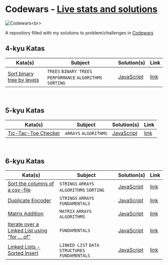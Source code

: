 # Codewars - [Live stats and solutions](https://www.codewars.com/users/juleanrod/stats)

![Codewars](https://github.r2v.ch/codewars?user=juleanrod&stroke=rgb(72,209,141))<br>

A repository filled with my solutions to problem/challenges in [Codewars](https://www.codewar.com)
<br>

## 4-kyu Katas
| Kata(s) | Subject | Solution(s) | Link |
|--|--|--|--|
| [Sort binary tree by levels](https://github.com/juleanrod/codewars/tree/main/javascript/4-kyu) | `TREES` `BINARY TREES` `PERFORMANCE` `ALGORITHMS` `SORTING` | [JavaScript](https://github.com/juleanrod/codewars/blob/main/javascript/4-kyu/sortBinaryTreebyLeves.js) | [link](https://www.codewars.com/kata/52bef5e3588c56132c0003bc) |

<br>

## 5-kyu Katas
| Kata(s) | Subject | Solution(s) | Link |
|--|--|--|--|
| [Tic-Tac-Toe Checker](https://github.com/juleanrod/codewars/tree/main/javascript/5-kyu) | `ARRAYS` `ALGORITHMS` | [JavaScript](https://github.com/juleanrod/codewars/blob/main/javascript/5-kyu/ticTacToe.js) | [link](https://www.codewars.com/kata/525caa5c1bf619d28c000335) |

<br>

## 6-kyu Katas
| Kata(s) | Subject | Solution(s) | Link |
|--|--|--|--|
| [Sort the columns of a csv-file](https://github.com/juleanrod/codewars/tree/main/javascript/6-kyu) | `STRINGS` `ARRAYS` `ALGORITHMS` `SORTING` | [JavaScript](https://github.com/juleanrod/codewars/blob/main/javascript/6-kyu/sortColumnsCSVFile.js) | [link](https://www.codewars.com/kata/57f7f71a7b992e699400013f) |
| [Duplicate Encoder](https://github.com/juleanrod/codewars/tree/main/javascript/6-kyu) | `STRINGS` `ARRAYS` `FUNDAMENTALS` | [JavaScript](https://github.com/juleanrod/codewars/blob/main/javascript/6-kyu/duplicateEncoder.js) | [link](https://www.codewars.com/kata/54b42f9314d9229fd6000d9c) |
| [Matrix Addition](https://github.com/juleanrod/codewars/tree/main/javascript/6-kyu) | `MATRIX` `ARRAYS` `ALGORITHMS` | [JavaScript](https://github.com/juleanrod/codewars/blob/main/javascript/6-kyu/matrixAddition.js) | [link](https://www.codewars.com/kata/526233aefd4764272800036f) |
| [Iterate over a Linked List using "for ... of"](https://github.com/juleanrod/codewars/tree/main/javascript/6-kyu) | `FUNDAMENTALS` | [JavaScript](https://github.com/juleanrod/codewars/blob/main/javascript/6-kyu/linkedListIterator.js) | [link](https://www.codewars.com/kata/5a0928398ba914ca6b00002b) |
| [Linked Lists - Sorted Insert](https://github.com/juleanrod/codewars/tree/main/javascript/6-kyu) | `LINKED LIST` `DATA STRUCTURES` `FUNDAMENTALS` | [JavaScript](https://github.com/juleanrod/codewars/blob/main/javascript/6-kyu/LinkedListSortedInsert.js) | [link](https://www.codewars.com/kata/55cc33e97259667a08000044) |

<br>
